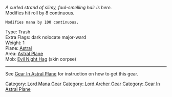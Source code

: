 *A curled strand of slimy, foul-smelling hair is here.*  
Modifies hit roll by 8 continuous.

`Modifies mana by 100 continuous.`

Type: Trash  
Extra Flags: dark nolocate major-ward  
Weight: 1  
Plane: [Astral](:Category:Astral.md "wikilink")  
Area: [Astral Plane](:Category:Astral_Plane.md "wikilink")  
Mob: [Evil Night Hag](Evil_Night_Hag "wikilink") (skin corpse)  

------------------------------------------------------------------------

See [Gear In Astral Plane](:Category:Gear_In_Astral_Plane.md "wikilink")
for instruction on how to get this gear.

[Category: Lord Mana Gear](Category:_Lord_Mana_Gear "wikilink")
[Category: Lord Archer Gear](Category:_Lord_Archer_Gear "wikilink")
[Category: Gear In Astral
Plane](Category:_Gear_In_Astral_Plane "wikilink")
